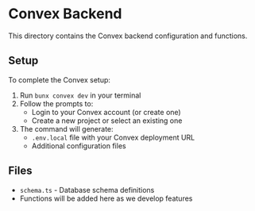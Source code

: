 # Convex Backend

This directory contains the Convex backend configuration and functions.

## Setup

To complete the Convex setup:

1. Run `bunx convex dev` in your terminal
2. Follow the prompts to:
   - Login to your Convex account (or create one)
   - Create a new project or select an existing one
3. The command will generate:
   - `.env.local` file with your Convex deployment URL
   - Additional configuration files

## Files

- `schema.ts` - Database schema definitions
- Functions will be added here as we develop features